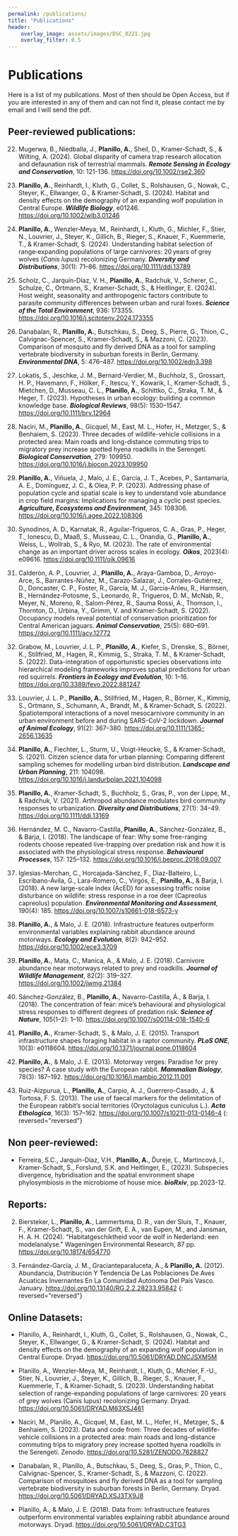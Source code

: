 ```yaml
---
permalink: /publications/
title: "Publications"
header:
    overlay_image: assets/images/DSC_0221.jpg
    overlay_filter: 0.5
---
```


# Publications

Here is a list of my publications. Most of then should be Open Access, but if you are interested in any of them and can not find it, please contact me by email and I will send the pdf.

## Peer-reviewed publications:

22.	Mugerwa, B., Niedballa, J., **Planillo, A.**, Sheil, D., Kramer-Schadt, S., & Wilting, A. (2024). Global disparity of camera trap research allocation and defaunation risk of terrestrial mammals. ***Remote Sensing in Ecology and Conservation***, 10: 121-136. https://doi.org/10.1002/rse2.360

21.	**Planillo, A.**, Reinhardt, I., Kluth, G., Collet, S., Rolshausen, G., Nowak, C., Steyer, K., Ellwanger, G., & Kramer‐Schadt, S. (2024). Habitat and density effects on the demography of an expanding wolf population in Central Europe. ***Wildlife Biology***,  e01246. https://doi.org/10.1002/wlb3.01246

20.	**Planillo, A.**, Wenzler‐Meya, M., Reinhardt, I., Kluth, G., Michler, F., Stier, N., Louvrier, J., Steyer, K., Gillich, B., Rieger, S., Knauer, F., Kuemmerle, T., & Kramer‐Schadt, S. (2024). Understanding habitat selection of range‐expanding populations of large carnivores: 20 years of grey wolves (*Canis lupus*) recolonizing Germany. ***Diversity and Distributions***, 30(1): 71–86. https://doi.org/10.1111/ddi.13789

19.	Scholz, C., Jarquín-Díaz, V. H., **Planillo, A.**, Radchuk, V., Scherer, C., Schulze, C., Ortmann, S., Kramer-Schadt, S., & Heitlinger, E. (2024). Host weight, seasonality and anthropogenic factors contribute to parasite community differences between urban and rural foxes. ***Science of the Total Environment***, 936: 173355. https://doi.org/10.1016/j.scitotenv.2024.173355

18.	Danabalan, R., **Planillo, A.**, Butschkau, S., Deeg, S., Pierre, G., Thion, C., Calvignac-Spencer, S., Kramer-Schadt, S., & Mazzoni, C. (2023). Comparison of mosquito and fly derived DNA as a tool for sampling vertebrate biodiversity in suburban forests in Berlin, Germany. ***Environmental DNA***, 5: 476–487. https://doi.org/10.1002/edn3.398

17.	Lokatis, S., Jeschke, J. M., Bernard-Verdier, M., Buchholz, S., Grossart, H. P., Havemann, F., Hölker, F., Itescu, Y., Kowarik, I., Kramer-Schadt, S., Mietchen, D., Musseau, C. L., **Planillo, A.**, Schittko, C., Straka, T. M., & Heger, T. (2023). Hypotheses in urban ecology: building a common knowledge base. ***Biological Reviews***, 98(5): 1530–1547. https://doi.org/10.1111/brv.12964

16.	Naciri, M., **Planillo, A.**, Gicquel, M., East, M. L., Hofer, H., Metzger, S., & Benhaiem, S. (2023). Three decades of wildlife-vehicle collisions in a protected area: Main roads and long-distance commuting trips to migratory prey increase spotted hyena roadkills in the Serengeti. ***Biological Conservation***, 279: 109950. https://doi.org/10.1016/j.biocon.2023.109950

15.	**Planillo, A.**, Viñuela, J., Malo, J. E., García, J. T., Acebes, P., Santamaría, A. E., Domínguez, J. C., & Olea, P. P. (2023). Addressing phase of population cycle and spatial scale is key to understand vole abundance in crop field margins: Implications for managing a cyclic pest species. ***Agriculture, Ecosystems and Environment***, 345: 108306. https://doi.org/10.1016/j.agee.2022.108306

14.	Synodinos, A. D., Karnatak, R., Aguilar-Trigueros, C. A., Gras, P., Heger, T., Ionescu, D., Maaß, S., Musseau, C. L., Onandia, G., **Planillo, A.**, Weiss, L., Wollrab, S., & Ryo, M. (2023). The rate of environmental change as an important driver across scales in ecology. ***Oikos***, 2023(4): e09616. https://doi.org/10.1111/oik.09616

13.	Calderón, A. P., Louvrier, J., **Planillo, A.**, Araya-Gamboa, D., Arroyo-Arce, S., Barrantes-Núñez, M., Carazo-Salazar, J., Corrales-Gutiérrez, D., Doncaster, C. P., Foster, R., García, M. J., Garcia-Anleu, R., Harmsen, B., Hernández-Potosme, S., Leonardo, R., Trigueros, D. M., McNab, R., Meyer, N., Moreno, R., Salom-Pérez, R., Sauma Rossi, A., Thomson, I., Thornton, D., Urbina, Y., Grimm, V. and Kramer-Schadt, S. (2022). Occupancy models reveal potential of conservation prioritization for Central American jaguars. ***Animal Conservation***, 25(5): 680–691. https://doi.org/10.1111/acv.12772

12.	Grabow, M., Louvrier, J. L. P., ***Planillo, A.***, Kiefer, S., Drenske, S., Börner, K., Stillfried, M., Hagen, R., Kimmig, S., Straka, T. M., & Kramer-Schadt, S. (2022). Data-integration of opportunistic species observations into hierarchical modeling frameworks improves spatial predictions for urban red squirrels. ***Frontiers in Ecology and Evolution***, 10: 1–16. https://doi.org/10.3389/fevo.2022.881247

11.	Louvrier, J. L. P., **Planillo, A.**, Stillfried, M., Hagen, R., Börner, K., Kimmig, S., Ortmann, S., Schumann, A., Brandt, M., & Kramer-Schadt, S. (2022). Spatiotemporal interactions of a novel mesocarnivore community in an urban environment before and during SARS-CoV-2 lockdown. ***Journal of Animal Ecology***, 91(2): 367–380. https://doi.org/10.1111/1365-2656.13635

10.	**Planillo, A.**, Fiechter, L., Sturm, U., Voigt-Heucke, S., & Kramer-Schadt, S. (2021). Citizen science data for urban planning: Comparing different sampling schemes for modelling urban bird distribution. ***Landscape and Urban Planning***, 211: 104098. https://doi.org/10.1016/j.landurbplan.2021.104098

9.	**Planillo, A.**, Kramer-Schadt, S., Buchholz, S., Gras, P., von der Lippe, M., & Radchuk, V. (2021). Arthropod abundance modulates bird community responses to urbanization. ***Diversity and Distributions***, 27(1): 34–49. https://doi.org/10.1111/ddi.13169

8.	Hernández, M. C., Navarro-Castilla, **Planillo, A.**, Sánchez-González, B., & Barja, I. (2018). The landscape of fear: Why some free-ranging rodents choose repeated live-trapping over predation risk and how it is associated with the physiological stress response. ***Behavioural Processes***, 157: 125–132. https://doi.org/10.1016/j.beproc.2018.09.007

7.	Iglesias-Merchan, C., Horcajada-Sánchez, F., Diaz-Balteiro, L., Escribano-Ávila, G., Lara-Romero, C., Virgós, E., **Planillo, A.**, & Barja, I. (2018). A new large-scale index (AcED) for assessing traffic noise disturbance on wildlife: stress response in a roe deer (Capreolus capreolus) population. ***Environmental Monitoring and Assessment***, 190(4): 185. https://doi.org/10.1007/s10661-018-6573-y

6.	**Planillo, A.**, & Malo, J. E. (2018). Infrastructure features outperform environmental variables explaining rabbit abundance around motorways. ***Ecology and Evolution***, 8(2): 942–952. https://doi.org/10.1002/ece3.3709

5.	**Planillo, A.**, Mata, C., Manica, A., & Malo, J. E. (2018). Carnivore abundance near motorways related to prey and roadkills. ***Journal of Wildlife Management***, 82(2): 319–327. https://doi.org/10.1002/jwmg.21384

4.	Sánchez-González, B., **Planillo, A.**, Navarro-Castilla, Á., & Barja, I. (2018). The concentration of fear: mice’s behavioural and physiological stress responses to different degrees of predation risk. ***Science of Nature***, 105(1–2): 1–10. https://doi.org/10.1007/s00114-018-1540-6

3.	**Planillo, A.**, Kramer-Schadt, S., & Malo, J. E. (2015). Transport infrastructure shapes foraging habitat in a raptor community. ***PLoS ONE***, 10(3): e0118604. https://doi.org/10.1371/journal.pone.0118604

2.	**Planillo, A.**, & Malo, J. E. (2013). Motorway verges: Paradise for prey species? A case study with the European rabbit. ***Mammalian Biology***, 78(3): 187–192. https://doi.org/10.1016/j.mambio.2012.11.001

1.	Ruiz-Aizpurua, L., **Planillo, A.**, Carpio, A. J., Guerrero-Casado, J., & Tortosa, F. S. (2013). The use of faecal markers for the delimitation of the European rabbit’s social territories (Oryctolagus cuniculus L.). ***Acta Ethologica***, 16(3): 157–162. https://doi.org/10.1007/s10211-013-0146-4
{: reversed="reversed"}

## Non peer-reviewed:

* Ferreira, S.C., Jarquín-Díaz, V.H., **Planillo, A.**, Ďureje, Ľ., Martincová, I., Kramer-Schadt, S., Forslund, S.K. and Heitlinger, E., (2023). Subspecies divergence, hybridisation and the spatial environment shape phylosymbiosis in the microbiome of house mice. ***bioRxiv***, pp.2023-12.


## Reports:

2.  Biersteker, L., **Planillo, A.**, Lammertsma, D. R., van der Sluis, T., Knauer, F., Kramer-Schadt, S., van der Grift, E. A., van Eupen, M., and Jansman, H. A. H. (2024).  "Habitatgeschiktheid voor de wolf in Nederland: een modelanalyse." Wageningen Environmental Research, 87 pp. https://doi.org/10.18174/654770 

1.	Fernández-García, J. M., Gracianteparaluceta, A., & **Planillo, A.** (2012). Abundancia, Distribución Y Tendencia De Las Poblaciones De Aves Acuaticas Invernantes En La Comunidad Autónoma Del Pais Vasco. January. https://doi.org/10.13140/RG.2.2.28233.95842
{: reversed="reversed"}

## Online Datasets:

*   Planillo, A., Reinhardt, I., Kluth, G., Collet, S., Rolshausen, G., Nowak, C., Steyer, K., Ellwanger, G., & Kramer-Schadt, S. (2024). Habitat and density effects on the demography of an expanding wolf population in Central Europe. Dryad. https://doi.org/10.5061/DRYAD.DNCJSXM5M

*	Planillo, A., Wenzler-Meya, M., Reinhardt, I., Kluth, G., Michler, F.-U., Stier, N., Louvrier, J., Steyer, K., Gillich, B., Rieger, S., Knauer, F., Kuemmerle, T., & Kramer-Schadt, S. (2023). Understanding habitat selection of range-expanding populations of large carnivores: 20 years of grey wolves (Canis lupus) recolonizing Germany. Dryad. https://doi.org/10.5061/DRYAD.M63XSJ461

*	Naciri, M., Planillo, A., Gicquel, M., East, M. L., Hofer, H., Metzger, S., & Benhaiem, S. (2023). Data and code from: Three decades of wildlife-vehicle collisions in a protected area: main roads and long-distance commuting trips to migratory prey increase spotted hyena roadkills in the Serengeti. Zenodo. https://doi.org/10.5281/ZENODO.7628827

*	Danabalan, R., Planillo, A., Butschkau, S., Deeg, S., Gras, P., Thion, C., Calvignac-Spencer, S., Kramer-Schadt, S., & Mazzoni, C. (2022). Comparison of mosquitoes and fly derived DNA as a tool for sampling vertebrate biodiversity in suburban forests in Berlin, Germany. Dryad. https://doi.org/10.5061/DRYAD.XSJ3TX9J8

*	Planillo, A., & Malo, J. E. (2018). Data from: Infrastructure features outperform environmental variables explaining rabbit abundance around motorways. Dryad. https://doi.org/10.5061/DRYAD.C3TG3



